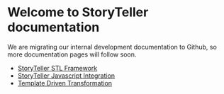 # Welcome to StoryTeller documentation

We are migrating our internal development documentation to Github, so more documentation pages will follow soon.

- [StoryTeller STL Framework](stl/index.md)
- [StoryTeller Javascript Integration](js/index.md)
- [Template Driven Transformation](tdt/index.md)

